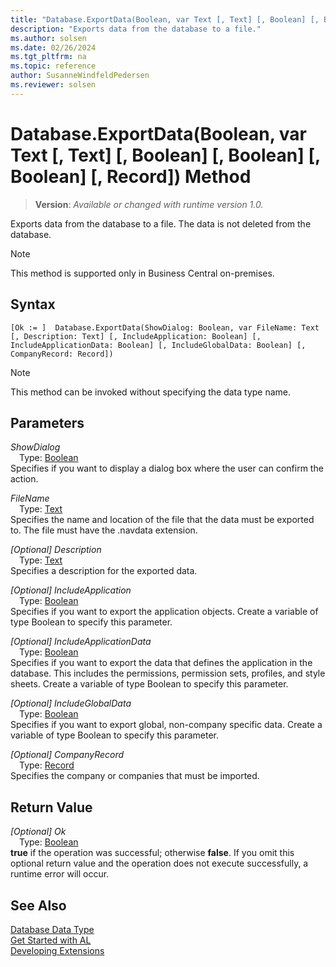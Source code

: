 ```yaml
---
title: "Database.ExportData(Boolean, var Text [, Text] [, Boolean] [, Boolean] [, Boolean] [, Record]) Method"
description: "Exports data from the database to a file."
ms.author: solsen
ms.date: 02/26/2024
ms.tgt_pltfrm: na
ms.topic: reference
author: SusanneWindfeldPedersen
ms.reviewer: solsen
---
```

[//]: # (START>DO_NOT_EDIT)
[//]: # (IMPORTANT:Do not edit any of the content between here and the END>DO_NOT_EDIT.)
[//]: # (Any modifications should be made in the .xml files in the ModernDev repo.)
# Database.ExportData(Boolean, var Text [, Text] [, Boolean] [, Boolean] [, Boolean] [, Record]) Method
> **Version**: _Available or changed with runtime version 1.0._

Exports data from the database to a file. The data is not deleted from the database.

> [!NOTE]
> This method is supported only in Business Central on-premises.

## Syntax
```AL
[Ok := ]  Database.ExportData(ShowDialog: Boolean, var FileName: Text [, Description: Text] [, IncludeApplication: Boolean] [, IncludeApplicationData: Boolean] [, IncludeGlobalData: Boolean] [, CompanyRecord: Record])
```
> [!NOTE]
> This method can be invoked without specifying the data type name.
## Parameters
*ShowDialog*  
&emsp;Type: [Boolean](../boolean/boolean-data-type.md)  
Specifies if you want to display a dialog box where the user can confirm the action.  

*FileName*  
&emsp;Type: [Text](../text/text-data-type.md)  
Specifies the name and location of the file that the data must be exported to. The file must have the .navdata extension.  

*[Optional] Description*  
&emsp;Type: [Text](../text/text-data-type.md)  
Specifies a description for the exported data.  

*[Optional] IncludeApplication*  
&emsp;Type: [Boolean](../boolean/boolean-data-type.md)  
Specifies if you want to export the application objects. Create a variable of type Boolean to specify this parameter.  

*[Optional] IncludeApplicationData*  
&emsp;Type: [Boolean](../boolean/boolean-data-type.md)  
Specifies if you want to export the data that defines the application in the database. This includes the permissions, permission sets, profiles, and style sheets. Create a variable of type Boolean to specify this parameter.  

*[Optional] IncludeGlobalData*  
&emsp;Type: [Boolean](../boolean/boolean-data-type.md)  
Specifies if you want to export global, non-company specific data. Create a variable of type Boolean to specify this parameter.  

*[Optional] CompanyRecord*  
&emsp;Type: [Record](../record/record-data-type.md)  
Specifies the company or companies that must be imported.  


## Return Value
*[Optional] Ok*  
&emsp;Type: [Boolean](../boolean/boolean-data-type.md)  
**true** if the operation was successful; otherwise **false**.   If you omit this optional return value and the operation does not execute successfully, a runtime error will occur.  


[//]: # (IMPORTANT: END>DO_NOT_EDIT)
## See Also
[Database Data Type](database-data-type.md)  
[Get Started with AL](../../devenv-get-started.md)  
[Developing Extensions](../../devenv-dev-overview.md)